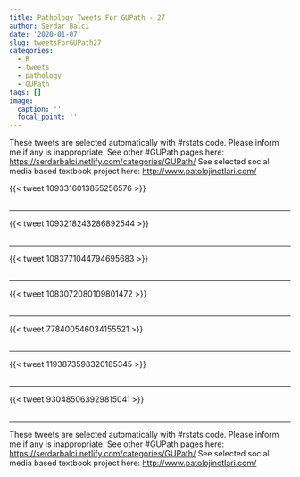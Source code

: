 ```yaml
---
title: Pathology Tweets For GUPath - 27
author: Serdar Balci
date: '2020-01-07'
slug: tweetsForGUPath27
categories:
  - R
  - tweets
  - pathology
  - GUPath
tags: []
image:
  caption: ''
  focal_point: ''
---
```



These tweets are selected automatically with #rstats code. Please inform me if any is inappropriate.
See other #GUPath pages here: https://serdarbalci.netlify.com/categories/GUPath/ 
See selected social media based textbook project here: http://www.patolojinotlari.com/

{{< tweet 1093316013855256576 >}}
<br>
<br>
<hr>
{{< tweet 1093218243286892544 >}}
<br>
<br>
<hr>
{{< tweet 1083771044794695683 >}}
<br>
<br>
<hr>
{{< tweet 1083072080109801472 >}}
<br>
<br>
<hr>
{{< tweet 778400546034155521 >}}
<br>
<br>
<hr>
{{< tweet 1193873598320185345 >}}
<br>
<br>
<hr>
{{< tweet 930485063929815041 >}}
<br>
<br>
<hr>


These tweets are selected automatically with #rstats code. Please inform me if any is inappropriate.
See other #GUPath pages here: https://serdarbalci.netlify.com/categories/GUPath/ 
See selected social media based textbook project here: http://www.patolojinotlari.com/
